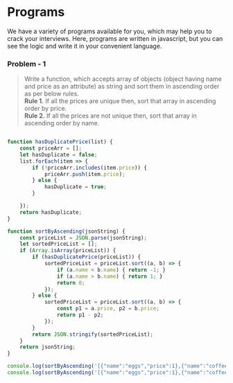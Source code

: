 # Programs
We have a variety of programs available for you, which may help you to crack your interviews. Here, programs are written in javascript, but you can see the logic and write it in your convenient language. 

### Problem - 1
> Write a function, which accepts array of objects (object having name and price as an attribute) as string and sort them
  in ascending order as per below rules. <br>
  **Rule 1.** If all the prices are unique then, sort that array in ascending order by price.<br>
  **Rule 2.** If all the prices are not unique then, sort that array in ascending order by name.<br>

```js

function hasDuplicatePrice(list) {
    const priceArr = [];
    let hasDuplicate = false;
    list.forEach(item => {
        if (!priceArr.includes(item.price)) {
            priceArr.push(item.price);
        } else {
            hasDuplicate = true;
        }

    });
    return hasDuplicate;
}

function sortByAscending(jsonString) {
    const priceList = JSON.parse(jsonString);
    let sortedPriceList = [];
    if (Array.isArray(priceList)) {
        if (hasDuplicatePrice(priceList)) {
            sortedPriceList = priceList.sort((a, b) => {
                if (a.name < b.name) { return -1; }
                if (a.name > b.name) { return 1; }
                return 0;
            });
        } else {
            sortedPriceList = priceList.sort((a, b) => {
                const p1 = a.price, p2 = b.price;
                return p1 - p2;
            });
        }
        return JSON.stringify(sortedPriceList);
    }
    return jsonString;
}

console.log(sortByAscending('[{"name":"eggs","price":1},{"name":"coffee","price":11.4},{"name":"rice","price":4.04}]'));
console.log(sortByAscending('[{"name":"eggs","price":1},{"name":"coffee","price":4.04},{"name":"rice","price":4.04}]'));
```  
